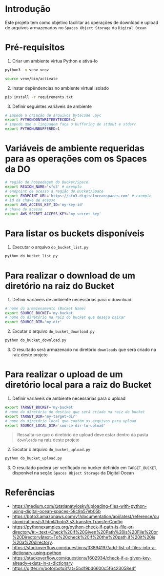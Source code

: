 # Introdução
Este projeto tem como objetivo facilitar as operações de download e upload de arquivos armazenados no 
`Spaces Object Storage` da `Digiral Ocean`

# Pré-requisitos
1. Criar um ambiente virtua Python e ativá-lo
```sh
python3 -m venv venv
```
```sh
source venv/bin/activate
```
2. Instar depêndencias no ambiente virtual isolado
```sh
pip install -r requirements.txt
```

3. Definir seguintes variáveis de ambiente
```sh
# impede a criação de arquivos bytecode .pyc
export PYTHONDONTWRITEBYTECODE=1
# impede que a linguagem faça o buffering de stdout e stderr
export PYTHONUNBUFFERED=1
```

# Variáveis de ambiente requeridas para as operações com os Spaces da DO 
```sh
# região de hospedagem do Bucket/Space. 
export REGION_NAME='sfo3' # exemplo
# endpoint de acesso à região do Bucket/Space 
export ENDPOINT_URL='https://sfo3.digitaloceanspaces.com' # exemplo
# id da chave de acesso
export AWS_ACCESS_KEY_ID='my-key-id'
# chave de acesso
export AWS_SECRET_ACCESS_KEY='my-secret-key'
```

# Para listar os buckets disponíveis
1. Executar o arquivo ```do_bucket_list.py```
```sh
python do_bucket_list.py
```

# Para realizar o download de um diretório na raiz do Bucket
1. Definir variáveis de ambiente necessárias para o download
```sh
# nome do armazenamento (Bucket Name)
export SOURCE_BUCKET='my-bucket'
# nome do diretório na raiz do bucket que deseja baixar
export SOURCE_DIR='my-dir'
```
2. Excutar o arquivo ```do_bucket_download.py```
```sh
python do_bucket_download.py
```
3. O resultado será armazenado no diretório `downloads` que será criado na raiz deste projeto

# Para realizar o upload de um diretório local para a raiz do Bucket
1. Definir variáveis de ambiente necessárias para o upload
```sh
export TARGET_BUCKET='my-bucket'
# nome do diretório de destino que será criado na raiz do bucket
export TARGET_DIR='my-target-dir'
# nome do diretório local que contém os arquivos para upload
export SOURCE_LOCAL_DIR='source-dir-to-upload' 
```
> Ressalta-se que o diretório de upload deve estar dentro da pasta `downloads` na raiz deste projeto

2. Excutar o arquivo ```do_bucket_upload.py```
```sh
python do_bucket_upload.py
```
3. O resultado poderá ser verificado no bucker definido em `TARGET_BUCKET`, disponível na seção ```Spaces Object Storage``` da Digital Ocean

# Referências
- https://medium.com/@tatianatylosky/uploading-files-with-python-using-digital-ocean-spaces-58c9a57eb05b
- https://boto3.amazonaws.com/v1/documentation/api/latest/reference/customizations/s3.html#boto3.s3.transfer.TransferConfig
- https://pythonexamples.org/python-check-if-path-is-file-or-directory/#:~:text=Check%20if%20Given%20Path%20is%20File%20or%20Directory&text=To%20check%20if%20the%20path,if%20it%20is%20a%20directory.
- https://stackoverflow.com/questions/33894197/add-list-of-files-into-a-dictionary-using-python
- https://stackoverflow.com/questions/1602934/check-if-a-given-key-already-exists-in-a-dictionary
- https://gitter.im/boto/boto3?at=5bd19bd6600c5f6423058e4f
